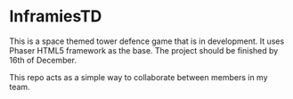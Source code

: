 # InframiesTD
This is a space themed tower defence game that is in development.
It uses Phaser HTML5 framework as the base. The project should be finished by 16th of December.

This repo acts as a simple way to collaborate between members in my team.
